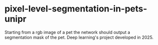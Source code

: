 # pixel-level-segmentation-in-pets-unipr
Starting from a rgb image of a pet the network should output a segmentation mask of the pet. Deep learning's project developed in 2025.
